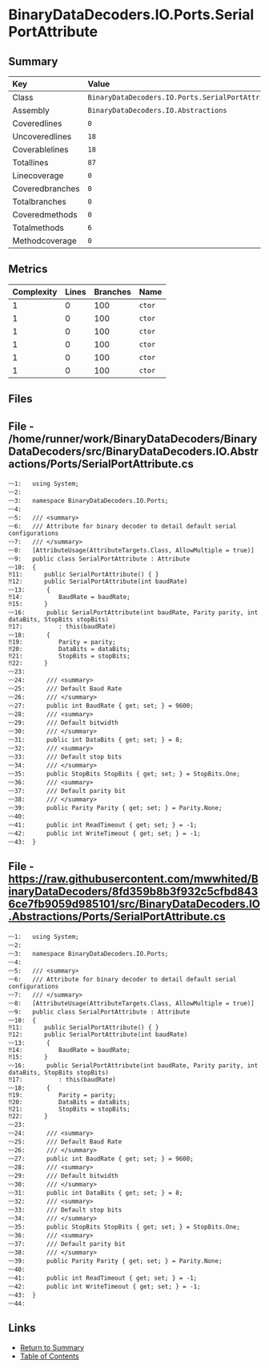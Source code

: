 ﻿# BinaryDataDecoders.IO.Ports.SerialPortAttribute

## Summary

| Key             | Value                                             |
| :-------------- | :------------------------------------------------ |
| Class           | `BinaryDataDecoders.IO.Ports.SerialPortAttribute` |
| Assembly        | `BinaryDataDecoders.IO.Abstractions`              |
| Coveredlines    | `0`                                               |
| Uncoveredlines  | `18`                                              |
| Coverablelines  | `18`                                              |
| Totallines      | `87`                                              |
| Linecoverage    | `0`                                               |
| Coveredbranches | `0`                                               |
| Totalbranches   | `0`                                               |
| Coveredmethods  | `0`                                               |
| Totalmethods    | `6`                                               |
| Methodcoverage  | `0`                                               |

## Metrics

| Complexity | Lines | Branches | Name    |
| :--------- | :---- | :------- | :------ |
| 1          | 0     | 100      | `ctor`  |
| 1          | 0     | 100      | `ctor`  |
| 1          | 0     | 100      | `ctor`  |
| 1          | 0     | 100      | `ctor`  |
| 1          | 0     | 100      | `ctor`  |
| 1          | 0     | 100      | `ctor`  |

## Files

## File - /home/runner/work/BinaryDataDecoders/BinaryDataDecoders/src/BinaryDataDecoders.IO.Abstractions/Ports/SerialPortAttribute.cs

```CSharp
〰1:   using System;
〰2:   
〰3:   namespace BinaryDataDecoders.IO.Ports;
〰4:   
〰5:   /// <summary>
〰6:   /// Attribute for binary decoder to detail default serial configurations
〰7:   /// </summary>
〰8:   [AttributeUsage(AttributeTargets.Class, AllowMultiple = true)]
〰9:   public class SerialPortAttribute : Attribute
〰10:  {
‼11:      public SerialPortAttribute() { }
‼12:      public SerialPortAttribute(int baudRate)
〰13:      {
‼14:          BaudRate = baudRate;
‼15:      }
〰16:      public SerialPortAttribute(int baudRate, Parity parity, int dataBits, StopBits stopBits)
‼17:          : this(baudRate)
〰18:      {
‼19:          Parity = parity;
‼20:          DataBits = dataBits;
‼21:          StopBits = stopBits;
‼22:      }
〰23:  
〰24:      /// <summary>
〰25:      /// Default Baud Rate
〰26:      /// </summary>
〰27:      public int BaudRate { get; set; } = 9600;
〰28:      /// <summary>
〰29:      /// Default bitwidth
〰30:      /// </summary>
〰31:      public int DataBits { get; set; } = 8;
〰32:      /// <summary>
〰33:      /// Default stop bits
〰34:      /// </summary>
〰35:      public StopBits StopBits { get; set; } = StopBits.One;
〰36:      /// <summary>
〰37:      /// Default parity bit
〰38:      /// </summary>
〰39:      public Parity Parity { get; set; } = Parity.None;
〰40:  
〰41:      public int ReadTimeout { get; set; } = -1;
〰42:      public int WriteTimeout { get; set; } = -1;
〰43:  }
```

## File - https://raw.githubusercontent.com/mwwhited/BinaryDataDecoders/8fd359b8b3f932c5cfbd8436ce7fb9059d985101/src/BinaryDataDecoders.IO.Abstractions/Ports/SerialPortAttribute.cs

```CSharp
〰1:   using System;
〰2:   
〰3:   namespace BinaryDataDecoders.IO.Ports;
〰4:   
〰5:   /// <summary>
〰6:   /// Attribute for binary decoder to detail default serial configurations
〰7:   /// </summary>
〰8:   [AttributeUsage(AttributeTargets.Class, AllowMultiple = true)]
〰9:   public class SerialPortAttribute : Attribute
〰10:  {
‼11:      public SerialPortAttribute() { }
‼12:      public SerialPortAttribute(int baudRate)
〰13:      {
‼14:          BaudRate = baudRate;
‼15:      }
〰16:      public SerialPortAttribute(int baudRate, Parity parity, int dataBits, StopBits stopBits)
‼17:          : this(baudRate)
〰18:      {
‼19:          Parity = parity;
‼20:          DataBits = dataBits;
‼21:          StopBits = stopBits;
‼22:      }
〰23:  
〰24:      /// <summary>
〰25:      /// Default Baud Rate
〰26:      /// </summary>
〰27:      public int BaudRate { get; set; } = 9600;
〰28:      /// <summary>
〰29:      /// Default bitwidth
〰30:      /// </summary>
〰31:      public int DataBits { get; set; } = 8;
〰32:      /// <summary>
〰33:      /// Default stop bits
〰34:      /// </summary>
〰35:      public StopBits StopBits { get; set; } = StopBits.One;
〰36:      /// <summary>
〰37:      /// Default parity bit
〰38:      /// </summary>
〰39:      public Parity Parity { get; set; } = Parity.None;
〰40:  
〰41:      public int ReadTimeout { get; set; } = -1;
〰42:      public int WriteTimeout { get; set; } = -1;
〰43:  }
〰44:  
```

## Links

* [Return to Summary](Summary.md)
* [Table of Contents](../TOC.md)

